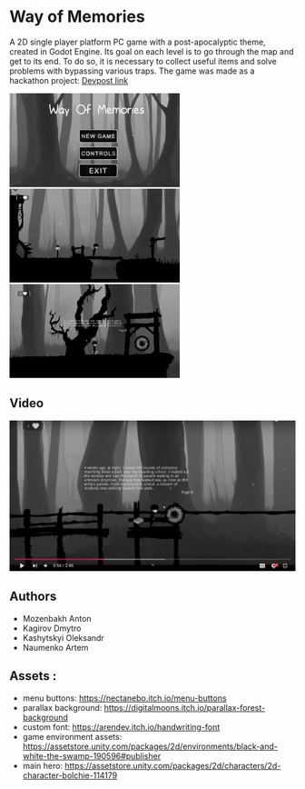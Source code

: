 # Way of Memories
A 2D single player platform PC game with a post-apocalyptic theme, created in Godot Engine. Its goal on each level is to go through the map and get to its end. To do so, it is necessary to collect useful items and solve problems with bypassing various traps. The game was made as a hackathon project: <a href="https://devpost.com/software/way-of-memories" target="_blank">Devpost link</a>

<p float="left">
  <img src="/readme_images/main_page.png" width="300"  height ="165"/>
  <img src="/readme_images/obstacles.png" width="300" height ="165" />
  <img src="/readme_images/portal.png" width="300"  height ="165"/>
</p>

## Video
<a href="https://www.youtube.com/watch?v=VV7NYGk6_Gc" target="_blank">![Watch the video](/readme_images/game.png)</a>

## Authors
- Mozenbakh Anton
- Kagirov Dmytro
- Kashytskyi Oleksandr
- Naumenko Artem


## Assets :
   -  menu buttons: https://nectanebo.itch.io/menu-buttons
   -  parallax background: https://digitalmoons.itch.io/parallax-forest-background
   -  custom font: https://arendev.itch.io/handwriting-font
   -  game environment assets: https://assetstore.unity.com/packages/2d/environments/black-and-white-the-swamp-190596#publisher
   -  main hero: https://assetstore.unity.com/packages/2d/characters/2d-character-bolchie-114179
